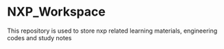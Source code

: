 # NXP_Workspace
This repository is used to store nxp related learning materials, engineering codes and study notes
